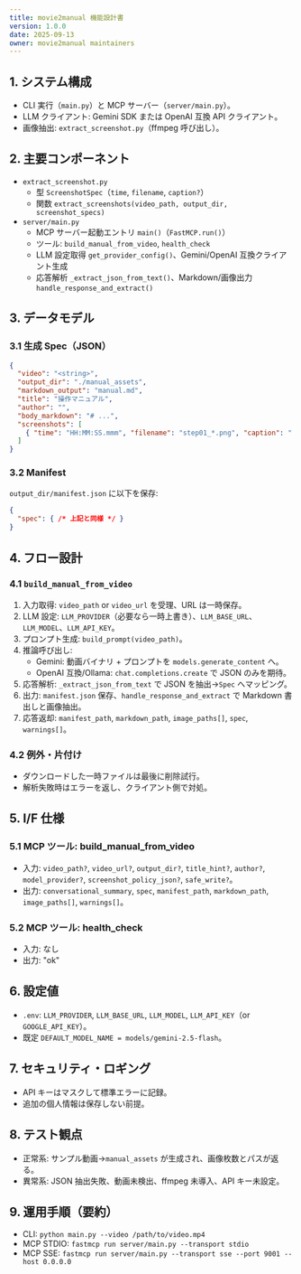 ```yaml
---
title: movie2manual 機能設計書
version: 1.0.0
date: 2025-09-13
owner: movie2manual maintainers
---
```


## 1. システム構成
- CLI 実行（`main.py`）と MCP サーバー（`server/main.py`）。
- LLM クライアント: Gemini SDK または OpenAI 互換 API クライアント。
- 画像抽出: `extract_screenshot.py`（ffmpeg 呼び出し）。

## 2. 主要コンポーネント
- `extract_screenshot.py`
  - 型 `ScreenshotSpec`（`time`, `filename`, `caption?`）
  - 関数 `extract_screenshots(video_path, output_dir, screenshot_specs)`
- `server/main.py`
  - MCP サーバー起動エントリ `main()`（`FastMCP.run()`）
  - ツール: `build_manual_from_video`, `health_check`
  - LLM 設定取得 `get_provider_config()`、Gemini/OpenAI 互換クライアント生成
  - 応答解析 `_extract_json_from_text()`、Markdown/画像出力 `handle_response_and_extract()`

## 3. データモデル
### 3.1 生成 Spec（JSON）
```json
{
  "video": "<string>",
  "output_dir": "./manual_assets",
  "markdown_output": "manual.md",
  "title": "操作マニュアル",
  "author": "",
  "body_markdown": "# ...",
  "screenshots": [
    { "time": "HH:MM:SS.mmm", "filename": "step01_*.png", "caption": "..." }
  ]
}
```

### 3.2 Manifest
`output_dir/manifest.json` に以下を保存:
```json
{
  "spec": { /* 上記と同様 */ }
}
```

## 4. フロー設計
### 4.1 `build_manual_from_video`
1. 入力取得: `video_path` or `video_url` を受理、URL は一時保存。
2. LLM 設定: `LLM_PROVIDER`（必要なら一時上書き）、`LLM_BASE_URL`、`LLM_MODEL`、`LLM_API_KEY`。
3. プロンプト生成: `build_prompt(video_path)`。
4. 推論呼び出し:
   - Gemini: 動画バイナリ + プロンプトを `models.generate_content` へ。
   - OpenAI 互換/Ollama: `chat.completions.create` で JSON のみを期待。
5. 応答解析: `_extract_json_from_text` で JSON を抽出→`Spec` へマッピング。
6. 出力: `manifest.json` 保存、`handle_response_and_extract` で Markdown 書出しと画像抽出。
7. 応答返却: `manifest_path`, `markdown_path`, `image_paths[]`, `spec`, `warnings[]`。

### 4.2 例外・片付け
- ダウンロードした一時ファイルは最後に削除試行。
- 解析失敗時はエラーを返し、クライアント側で対処。

## 5. I/F 仕様
### 5.1 MCP ツール: build_manual_from_video
- 入力: `video_path?`, `video_url?`, `output_dir?`, `title_hint?`, `author?`, `model_provider?`, `screenshot_policy_json?`, `safe_write?`。
- 出力: `conversational_summary`, `spec`, `manifest_path`, `markdown_path`, `image_paths[]`, `warnings[]`。

### 5.2 MCP ツール: health_check
- 入力: なし
- 出力: "ok"

## 6. 設定値
- `.env`: `LLM_PROVIDER`, `LLM_BASE_URL`, `LLM_MODEL`, `LLM_API_KEY`（or `GOOGLE_API_KEY`）。
- 既定 `DEFAULT_MODEL_NAME = models/gemini-2.5-flash`。

## 7. セキュリティ・ロギング
- API キーはマスクして標準エラーに記録。
- 追加の個人情報は保存しない前提。

## 8. テスト観点
- 正常系: サンプル動画→`manual_assets` が生成され、画像枚数とパスが返る。
- 異常系: JSON 抽出失敗、動画未検出、ffmpeg 未導入、API キー未設定。

## 9. 運用手順（要約）
- CLI: `python main.py --video /path/to/video.mp4`
- MCP STDIO: `fastmcp run server/main.py --transport stdio`
- MCP SSE: `fastmcp run server/main.py --transport sse --port 9001 --host 0.0.0.0`


